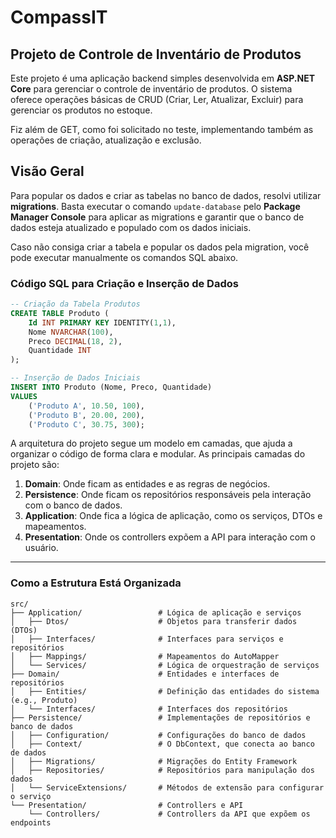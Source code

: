 # CompassIT

## Projeto de Controle de Inventário de Produtos

Este projeto é uma aplicação backend simples desenvolvida em **ASP.NET Core** para gerenciar o controle de inventário de produtos. O sistema oferece operações básicas de CRUD (Criar, Ler, Atualizar, Excluir) para gerenciar os produtos no estoque.

Fiz além de GET, como foi solicitado no teste, implementando também as operações de criação, atualização e exclusão.

## Visão Geral

Para popular os dados e criar as tabelas no banco de dados, resolvi utilizar **migrations**. Basta executar o comando `update-database` pelo **Package Manager Console** para aplicar as migrations e garantir que o banco de dados esteja atualizado e populado com os dados iniciais.

Caso não consiga criar a tabela e popular os dados pela migration, você pode executar manualmente os comandos SQL abaixo.

### Código SQL para Criação e Inserção de Dados

```sql
-- Criação da Tabela Produtos
CREATE TABLE Produto (
    Id INT PRIMARY KEY IDENTITY(1,1),
    Nome NVARCHAR(100),
    Preco DECIMAL(18, 2),
    Quantidade INT
);

-- Inserção de Dados Iniciais
INSERT INTO Produto (Nome, Preco, Quantidade)
VALUES 
    ('Produto A', 10.50, 100),
    ('Produto B', 20.00, 200),
    ('Produto C', 30.75, 300);
```

A arquitetura do projeto segue um modelo em camadas, que ajuda a organizar o código de forma clara e modular. As principais camadas do projeto são:

1. **Domain**: Onde ficam as entidades e as regras de negócios.
2. **Persistence**: Onde ficam os repositórios responsáveis pela interação com o banco de dados.
3. **Application**: Onde fica a lógica de aplicação, como os serviços, DTOs e mapeamentos.
4. **Presentation**: Onde os controllers expõem a API para interação com o usuário.

---

### Como a Estrutura Está Organizada

```plaintext
src/
├── Application/                 # Lógica de aplicação e serviços
│   ├── Dtos/                    # Objetos para transferir dados (DTOs)
│   ├── Interfaces/              # Interfaces para serviços e repositórios
│   ├── Mappings/                # Mapeamentos do AutoMapper
│   └── Services/                # Lógica de orquestração de serviços
├── Domain/                      # Entidades e interfaces de repositórios
│   ├── Entities/                # Definição das entidades do sistema (e.g., Produto)
│   └── Interfaces/              # Interfaces dos repositórios
├── Persistence/                 # Implementações de repositórios e banco de dados
│   ├── Configuration/           # Configurações do banco de dados
│   ├── Context/                 # O DbContext, que conecta ao banco de dados
│   ├── Migrations/              # Migrações do Entity Framework
│   ├── Repositories/            # Repositórios para manipulação dos dados
│   └── ServiceExtensions/       # Métodos de extensão para configurar o serviço
└── Presentation/                # Controllers e API
    └── Controllers/             # Controllers da API que expõem os endpoints
